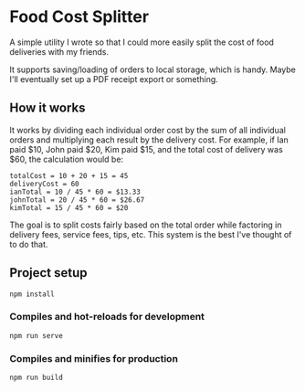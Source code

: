 # Food Cost Splitter

A simple utility I wrote so that I could more easily split the cost of food deliveries with my friends.

It supports saving/loading of orders to local storage, which is handy.  Maybe I'll eventually set up a PDF receipt export or something.

## How it works

It works by dividing each individual order cost by the sum of all individual orders and multiplying each result by the delivery cost.  For example, if Ian paid $10, John paid $20, Kim paid $15, and the total cost of delivery was $60, the calculation would be:

```
totalCost = 10 + 20 + 15 = 45
deliveryCost = 60
ianTotal = 10 / 45 * 60 = $13.33
johnTotal = 20 / 45 * 60 = $26.67
kimTotal = 15 / 45 * 60 = $20
```

The goal is to split costs fairly based on the total order while factoring in delivery fees, service fees, tips, etc.  This system is the best I've thought of to do that.

## Project setup
```
npm install
```

### Compiles and hot-reloads for development
```
npm run serve
```

### Compiles and minifies for production
```
npm run build
```
